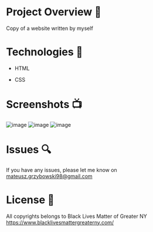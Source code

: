 # Project Overview  🎉
Copy of a website written by myself

# Technologies 🔧
* HTML

* CSS

# Screenshots 📺
![image](https://user-images.githubusercontent.com/61913031/109642996-f225d600-7b53-11eb-9af0-f1f4984de4a1.png)
![image](https://user-images.githubusercontent.com/61913031/109643109-141f5880-7b54-11eb-9daa-ba8812f2b860.png)
![image](https://user-images.githubusercontent.com/61913031/109643153-20a3b100-7b54-11eb-85af-6c9ec97b9eee.png)


# Issues 🔍
 
 If you have any issues, please let me know on mateusz.grzybowski98@gmail.com

# License 🔱

All copyrights belongs to Black Lives Matter of Greater NY
https://www.blacklivesmattergreaterny.com/
